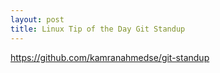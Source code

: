 ```yaml
---
layout: post
title: Linux Tip of the Day Git Standup
---
```

https://github.com/kamranahmedse/git-standup
